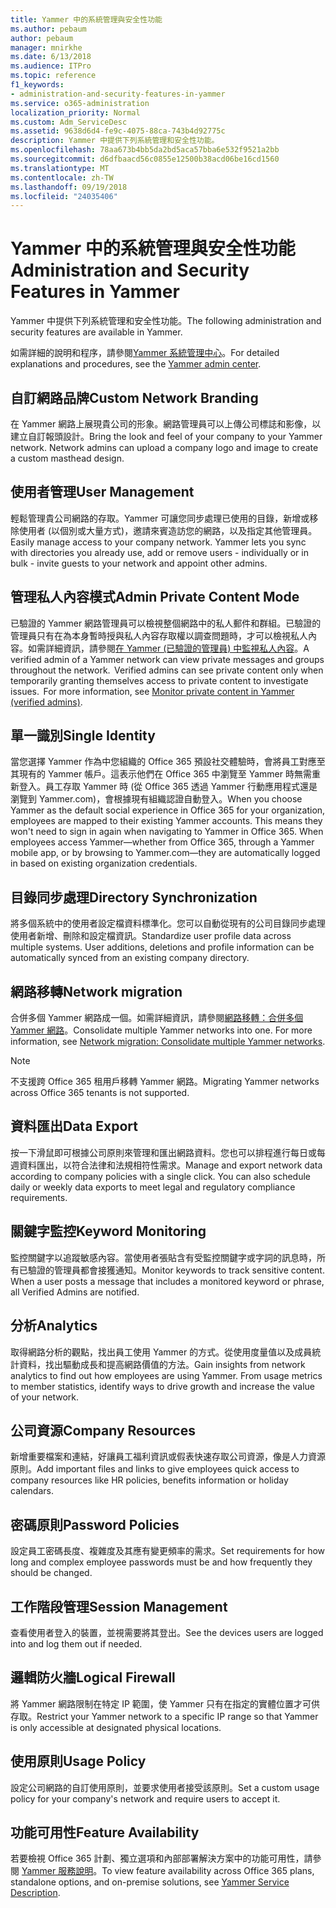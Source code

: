 ```yaml
---
title: Yammer 中的系統管理與安全性功能
ms.author: pebaum
author: pebaum
manager: mnirkhe
ms.date: 6/13/2018
ms.audience: ITPro
ms.topic: reference
f1_keywords:
- administration-and-security-features-in-yammer
ms.service: o365-administration
localization_priority: Normal
ms.custom: Adm_ServiceDesc
ms.assetid: 9638d6d4-fe9c-4075-88ca-743b4d92775c
description: Yammer 中提供下列系統管理和安全性功能。
ms.openlocfilehash: 78aa673b4bb5da2bd5aca57bba6e532f9521a2bb
ms.sourcegitcommit: d6dfbaacd56c0855e12500b38acd06be16cd1560
ms.translationtype: MT
ms.contentlocale: zh-TW
ms.lasthandoff: 09/19/2018
ms.locfileid: "24035406"
---
```

# <a name="administration-and-security-features-in-yammer"></a><span data-ttu-id="6ec27-103">Yammer 中的系統管理與安全性功能</span><span class="sxs-lookup"><span data-stu-id="6ec27-103">Administration and Security Features in Yammer</span></span>

<span data-ttu-id="6ec27-104">Yammer 中提供下列系統管理和安全性功能。</span><span class="sxs-lookup"><span data-stu-id="6ec27-104">The following administration and security features are available in Yammer.</span></span>
  
<span data-ttu-id="6ec27-105">如需詳細的說明和程序，請參閱[Yammer 系統管理中心](https://go.microsoft.com/fwlink/?LinkId=869688)。</span><span class="sxs-lookup"><span data-stu-id="6ec27-105">For detailed explanations and procedures, see the [Yammer admin center](https://go.microsoft.com/fwlink/?LinkId=869688).</span></span>
  
## <a name="custom-network-branding"></a><span data-ttu-id="6ec27-106">自訂網路品牌</span><span class="sxs-lookup"><span data-stu-id="6ec27-106">Custom Network Branding</span></span>
<span data-ttu-id="6ec27-107"><a name="bkmk_CustomNetworkBranding"> </a></span><span class="sxs-lookup"><span data-stu-id="6ec27-107"></span></span>

<span data-ttu-id="6ec27-p101">在 Yammer 網路上展現貴公司的形象。網路管理員可以上傳公司標誌和影像，以建立自訂報頭設計。</span><span class="sxs-lookup"><span data-stu-id="6ec27-p101">Bring the look and feel of your company to your Yammer network. Network admins can upload a company logo and image to create a custom masthead design.</span></span>
  
## <a name="user-management"></a><span data-ttu-id="6ec27-110">使用者管理</span><span class="sxs-lookup"><span data-stu-id="6ec27-110">User Management</span></span>
<span data-ttu-id="6ec27-111"><a name="bkmk_UserManagement"> </a></span><span class="sxs-lookup"><span data-stu-id="6ec27-111"></span></span>

<span data-ttu-id="6ec27-p102">輕鬆管理貴公司網路的存取。Yammer 可讓您同步處理已使用的目錄，新增或移除使用者 (以個別或大量方式)，邀請來賓造訪您的網路，以及指定其他管理員。</span><span class="sxs-lookup"><span data-stu-id="6ec27-p102">Easily manage access to your company network. Yammer lets you sync with directories you already use, add or remove users - individually or in bulk - invite guests to your network and appoint other admins.</span></span>
  
## <a name="admin-private-content-mode"></a><span data-ttu-id="6ec27-114">管理私人內容模式</span><span class="sxs-lookup"><span data-stu-id="6ec27-114">Admin Private Content Mode</span></span>
<span data-ttu-id="6ec27-115"><a name="bkmk_AdminPrivate"> </a></span><span class="sxs-lookup"><span data-stu-id="6ec27-115"></span></span>

<span data-ttu-id="6ec27-p103">已驗證的 Yammer 網路管理員可以檢視整個網路中的私人郵件和群組。已驗證的管理員只有在為本身暫時授與私人內容存取權以調查問題時，才可以檢視私人內容。如需詳細資訊，請參閱[在 Yammer (已驗證的管理員) 中監視私人內容](https://go.microsoft.com/fwlink/?LinkId=627479)。</span><span class="sxs-lookup"><span data-stu-id="6ec27-p103">A verified admin of a Yammer network can view private messages and groups throughout the network.  Verified admins can see private content only when temporarily granting themselves access to private content to investigate issues.  For more information, see [Monitor private content in Yammer (verified admins)](https://go.microsoft.com/fwlink/?LinkId=627479).</span></span>
  
## <a name="single-identity"></a><span data-ttu-id="6ec27-119">單一識別</span><span class="sxs-lookup"><span data-stu-id="6ec27-119">Single Identity</span></span>
<span data-ttu-id="6ec27-120"><a name="bkmk_o365_user_mapping"> </a></span><span class="sxs-lookup"><span data-stu-id="6ec27-120"></span></span>

<span data-ttu-id="6ec27-p104">當您選擇 Yammer 作為中您組織的 Office 365 預設社交體驗時，會將員工對應至其現有的 Yammer 帳戶。這表示他們在 Office 365 中瀏覽至 Yammer 時無需重新登入。員工存取 Yammer 時 (從 Office 365 透過 Yammer 行動應用程式還是瀏覽到 Yammer.com)，會根據現有組織認證自動登入。</span><span class="sxs-lookup"><span data-stu-id="6ec27-p104">When you choose Yammer as the default social experience in Office 365 for your organization, employees are mapped to their existing Yammer accounts. This means they won't need to sign in again when navigating to Yammer in Office 365. When employees access Yammer—whether from Office 365, through a Yammer mobile app, or by browsing to Yammer.com—they are automatically logged in based on existing organization credentials.</span></span>
  
## <a name="directory-synchronization"></a><span data-ttu-id="6ec27-124">目錄同步處理</span><span class="sxs-lookup"><span data-stu-id="6ec27-124">Directory Synchronization</span></span>
<span data-ttu-id="6ec27-125"><a name="bkmk_DirectorySynchronization"> </a></span><span class="sxs-lookup"><span data-stu-id="6ec27-125"></span></span>

<span data-ttu-id="6ec27-p105">將多個系統中的使用者設定檔資料標準化。您可以自動從現有的公司目錄同步處理使用者新增、刪除和設定檔資訊。</span><span class="sxs-lookup"><span data-stu-id="6ec27-p105">Standardize user profile data across multiple systems. User additions, deletions and profile information can be automatically synced from an existing company directory.</span></span>
  
## <a name="network-migration"></a><span data-ttu-id="6ec27-128">網路移轉</span><span class="sxs-lookup"><span data-stu-id="6ec27-128">Network migration</span></span>
<span data-ttu-id="6ec27-129"><a name="bkmk_NetworkMigration"> </a></span><span class="sxs-lookup"><span data-stu-id="6ec27-129"></span></span>

<span data-ttu-id="6ec27-p106">合併多個 Yammer 網路成一個。如需詳細資訊，請參閱[網路移轉：合併多個 Yammer 網路](https://go.microsoft.com/fwlink/?LinkID=617488)。</span><span class="sxs-lookup"><span data-stu-id="6ec27-p106">Consolidate multiple Yammer networks into one. For more information, see [Network migration: Consolidate multiple Yammer networks](https://go.microsoft.com/fwlink/?LinkID=617488).</span></span>
  
> [!NOTE]
> <span data-ttu-id="6ec27-132">不支援跨 Office 365 租用戶移轉 Yammer 網路。</span><span class="sxs-lookup"><span data-stu-id="6ec27-132">Migrating Yammer networks across Office 365 tenants is not supported.</span></span> 
  
## <a name="data-export"></a><span data-ttu-id="6ec27-133">資料匯出</span><span class="sxs-lookup"><span data-stu-id="6ec27-133">Data Export</span></span>
<span data-ttu-id="6ec27-134"><a name="bkmk_DataExport"> </a></span><span class="sxs-lookup"><span data-stu-id="6ec27-134"></span></span>

<span data-ttu-id="6ec27-p107">按一下滑鼠即可根據公司原則來管理和匯出網路資料。您也可以排程進行每日或每週資料匯出，以符合法律和法規相符性需求。</span><span class="sxs-lookup"><span data-stu-id="6ec27-p107">Manage and export network data according to company policies with a single click. You can also schedule daily or weekly data exports to meet legal and regulatory compliance requirements.</span></span>
  
## <a name="keyword-monitoring"></a><span data-ttu-id="6ec27-137">關鍵字監控</span><span class="sxs-lookup"><span data-stu-id="6ec27-137">Keyword Monitoring</span></span>
<span data-ttu-id="6ec27-138"><a name="bkmk_KeywordMonitoring"> </a></span><span class="sxs-lookup"><span data-stu-id="6ec27-138"></span></span>

<span data-ttu-id="6ec27-p108">監控關鍵字以追蹤敏感內容。當使用者張貼含有受監控關鍵字或字詞的訊息時，所有已驗證的管理員都會接獲通知。</span><span class="sxs-lookup"><span data-stu-id="6ec27-p108">Monitor keywords to track sensitive content. When a user posts a message that includes a monitored keyword or phrase, all Verified Admins are notified.</span></span>
  
## <a name="analytics"></a><span data-ttu-id="6ec27-141">分析</span><span class="sxs-lookup"><span data-stu-id="6ec27-141">Analytics</span></span>
<span data-ttu-id="6ec27-142"><a name="bkmk_Analytics"> </a></span><span class="sxs-lookup"><span data-stu-id="6ec27-142"></span></span>

<span data-ttu-id="6ec27-p109">取得網路分析的觀點，找出員工使用 Yammer 的方式。從使用度量值以及成員統計資料，找出驅動成長和提高網路價值的方法。</span><span class="sxs-lookup"><span data-stu-id="6ec27-p109">Gain insights from network analytics to find out how employees are using Yammer. From usage metrics to member statistics, identify ways to drive growth and increase the value of your network.</span></span>
  
## <a name="company-resources"></a><span data-ttu-id="6ec27-145">公司資源</span><span class="sxs-lookup"><span data-stu-id="6ec27-145">Company Resources</span></span>
<span data-ttu-id="6ec27-146"><a name="bkmk_CompanyResources"> </a></span><span class="sxs-lookup"><span data-stu-id="6ec27-146"></span></span>

<span data-ttu-id="6ec27-147">新增重要檔案和連結，好讓員工福利資訊或假表快速存取公司資源，像是人力資源原則。</span><span class="sxs-lookup"><span data-stu-id="6ec27-147">Add important files and links to give employees quick access to company resources like HR policies, benefits information or holiday calendars.</span></span>
  
## <a name="password-policies"></a><span data-ttu-id="6ec27-148">密碼原則</span><span class="sxs-lookup"><span data-stu-id="6ec27-148">Password Policies</span></span>
<span data-ttu-id="6ec27-149"><a name="bkmk_PasswordPolicies"> </a></span><span class="sxs-lookup"><span data-stu-id="6ec27-149"></span></span>

<span data-ttu-id="6ec27-150">設定員工密碼長度、複雜度及其應有變更頻率的需求。</span><span class="sxs-lookup"><span data-stu-id="6ec27-150">Set requirements for how long and complex employee passwords must be and how frequently they should be changed.</span></span>
  
## <a name="session-management"></a><span data-ttu-id="6ec27-151">工作階段管理</span><span class="sxs-lookup"><span data-stu-id="6ec27-151">Session Management</span></span>
<span data-ttu-id="6ec27-152"><a name="bkmk_SessionManagement"> </a></span><span class="sxs-lookup"><span data-stu-id="6ec27-152"></span></span>

<span data-ttu-id="6ec27-153">查看使用者登入的裝置，並視需要將其登出。</span><span class="sxs-lookup"><span data-stu-id="6ec27-153">See the devices users are logged into and log them out if needed.</span></span>
  
## <a name="logical-firewall"></a><span data-ttu-id="6ec27-154">邏輯防火牆</span><span class="sxs-lookup"><span data-stu-id="6ec27-154">Logical Firewall</span></span>
<span data-ttu-id="6ec27-155"><a name="bkmk_LogicalFirewall"> </a></span><span class="sxs-lookup"><span data-stu-id="6ec27-155"></span></span>

<span data-ttu-id="6ec27-156">將 Yammer 網路限制在特定 IP 範圍，使 Yammer 只有在指定的實體位置才可供存取。</span><span class="sxs-lookup"><span data-stu-id="6ec27-156">Restrict your Yammer network to a specific IP range so that Yammer is only accessible at designated physical locations.</span></span>
  
## <a name="usage-policy"></a><span data-ttu-id="6ec27-157">使用原則</span><span class="sxs-lookup"><span data-stu-id="6ec27-157">Usage Policy</span></span>
<span data-ttu-id="6ec27-158"><a name="bkmk_UsagePolicy"> </a></span><span class="sxs-lookup"><span data-stu-id="6ec27-158"></span></span>

<span data-ttu-id="6ec27-159">設定公司網路的自訂使用原則，並要求使用者接受該原則。</span><span class="sxs-lookup"><span data-stu-id="6ec27-159">Set a custom usage policy for your company's network and require users to accept it.</span></span>
  
## <a name="feature-availability"></a><span data-ttu-id="6ec27-160">功能可用性</span><span class="sxs-lookup"><span data-stu-id="6ec27-160">Feature Availability</span></span>
<span data-ttu-id="6ec27-161"><a name="bkmk_UsagePolicy"> </a></span><span class="sxs-lookup"><span data-stu-id="6ec27-161"></span></span>

<span data-ttu-id="6ec27-162">若要檢視 Office 365 計劃、獨立選項和內部部署解決方案中的功能可用性，請參閱 [Yammer 服務說明](yammer-service-description.md)。</span><span class="sxs-lookup"><span data-stu-id="6ec27-162">To view feature availability across Office 365 plans, standalone options, and on-premise solutions, see [Yammer Service Description](yammer-service-description.md).</span></span>
  

